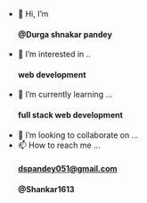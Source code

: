 - 👋 Hi, I’m <h4> @Durga shnakar pandey</h4>
- 👀 I’m interested in ..<h4>web development</h4>
- 🌱 I’m currently learning ...<h4>full stack web development</h4>
- 💞️ I’m looking to collaborate on ...
- 📫 How to reach me ...<h4>dspandey051@gmail.com<h4>
  <b>@Shankar1613</b>

<!---
Durga45/Durga45 is a ✨ special ✨ repository because its `README.md` (this file) appears on your GitHub profile.
You can click the Preview link to take a look at your changes.
--->
